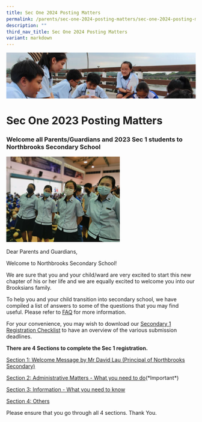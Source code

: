```yaml
---
title: Sec One 2024 Posting Matters
permalink: /parents/sec-one-2024-posting-matters/sec-one-2024-posting-matters/
description: ""
third_nav_title: Sec One 2024 Posting Matters
variant: markdown
---
```

![](/images/Parentsbanner.jpg)

Sec One 2023 Posting Matters
============================

### Welcome all Parents/Guardians and 2023 Sec 1 students to Northbrooks Secondary School


<img src="/images/cover%20picture.jpg" style="width:60%">

Dear Parents and Guardians,&nbsp;  
  
Welcome to Northbrooks Secondary School!&nbsp;  
  
We are sure that you and your child/ward are very excited to start this new chapter of his or her life and we are equally excited to welcome you into our Brooksians family.&nbsp;  
  
To help you and your child transition into secondary school, we have compiled a list of answers to some of the questions that you may find useful. Please refer to&nbsp;[FAQ](/files/FAQ.pdf)&nbsp;for more information.

  

For your convenience, you may wish to&nbsp;download our [Secondary 1 Registration Checklist](/files/Checklist.pdf)&nbsp;to have an overview of the various submission deadlines.

 

<b>There are 4 Sections to complete the Sec 1 registration.</b>

[Section 1: Welcome Message by Mr David Lau (Principal of Northbrooks Secondary)](/parents/Sec-One-2023-Posting-Matters/Section-1-Welcome-Message-by-Mr-David-Lau/)

[Section 2: Administrative Matters - What you need to do](/parents/Sec-One-2023-Posting-Matters/Section-2-Administrative-Matters-What-you-need-to-do/)(\*Important\*)

[Section 3: Information - What you need to know](/parents/Sec-One-2023-Posting-Matters/section-3-what-you-need-to-know/)

[Section 4: Others](/parents/Sec-One-2023-Posting-Matters/Section-4-Others/)

Please ensure that you go through all 4 sections. Thank You.